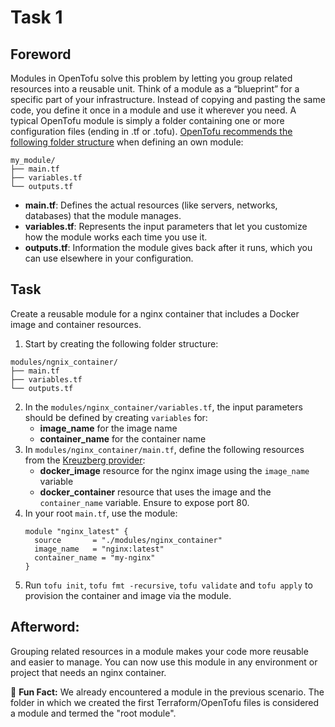 # Task 1

## Foreword
Modules in OpenTofu solve this problem by letting you group related resources into a reusable unit. Think of a module as a “blueprint” for a specific part of your infrastructure. Instead of copying and pasting the same code, you define it once in a module and use it wherever you need.
A typical OpenTofu module is simply a folder containing one or more configuration files (ending in .tf or .tofu). [OpenTofu recommends the following folder structure](https://opentofu.org/docs/language/modules/develop/structure/#:~:text=The%20standard%20module%20structure%20is,the%20module%20registry%2C%20and%20more.) when defining an own module:

```plaintext
my_module/
├── main.tf
├── variables.tf
└── outputs.tf
```
- **main.tf**: Defines the actual resources (like servers, networks, databases) that the module manages.
- **variables.tf**: Represents the input parameters that let you customize how the module works each time you use it.
- **outputs.tf**: Information the module gives back after it runs, which you can use elsewhere in your configuration.





## Task
Create a reusable module for a nginx container that includes a Docker image and container resources. 
1. Start by creating the following folder structure:
```plaintext
modules/ngnix_container/
├── main.tf
├── variables.tf
└── outputs.tf
```
2. In the `modules/nginx_container/variables.tf`, the input parameters should be defined by creating `variables` for:
   - **image_name** for the image name
   - **container_name** for the container name
3. In `modules/nginx_container/main.tf`, define the following resources from the [Kreuzberg provider](https://registry.terraform.io/providers/kreuzwerker/docker/latest/docs):
   - **docker_image** resource for the nginx image using the `image_name` variable
   - **docker_container** resource that uses the image and the `container_name` variable. Ensure to expose port 80.
4. In your root `main.tf`, use the module:
   ```hcl
   module "nginx_latest" {
     source       = "./modules/nginx_container"
     image_name   = "nginx:latest"
     container_name = "my-nginx"
   }
   ```
5. Run `tofu init`, `tofu fmt -recursive`, `tofu validate` and `tofu apply` to provision the container and image via the module.


## Afterword:
Grouping related resources in a module makes your code more reusable and easier to manage. You can now use this module in any environment or project that needs an nginx container. 

📝 **Fun Fact:** We already encountered a module in the previous scenario. The folder in which we created the first Terraform/OpenTofu files is considered a module and termed the "root module".
